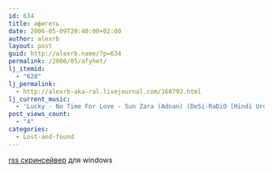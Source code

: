 ```yaml
---
id: 634
title: афигеть
date: 2006-05-09T20:40:00+02:00
author: alexrb
layout: post
guid: http://alexrb.name/?p=634
permalink: /2006/05/afyhet/
lj_itemid:
  - "628"
lj_permalink:
  - http://alexrb-aka-ral.livejournal.com/160792.html
lj_current_music:
  - 'Lucky - No Time For Love - Sun Zara (Adnan) (DeSi-RaDiO [Hindi Urdu Punjabi] - To request a song vis'
post_views_count:
  - "4"
categories:
  - Lost-and-found
---
```

[rss скринсейвер](http://www.rssmore.com/) для windows